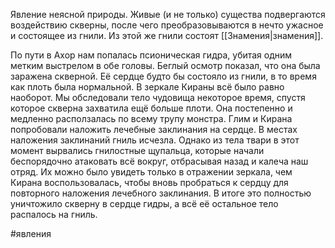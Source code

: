 Явление неясной природы. Живые (и не только) существа подвергаются воздействию скверны, после чего преобразовываются в нечто ужасное и состоящее из гнили. Из этой же гнили состоят [[Знамения|знамения]].

По пути в Ахор нам попалась псионическая гидра, убитая одним метким выстрелом в обе головы. Беглый осмотр показал, что она была заражена скверной. Её сердце будто бы состояло из гнили, в то время как плоть была нормальной. В зеркале Кираны всё было равно наоборот. Мы обследовали тело чудовища некоторое время, спустя которое скверна захватила ещё больше плоти. Она постепенно и медленно расползалась по всему трупу монстра. Глим и Кирана попробовали наложить лечебные заклинания на сердце. В местах наложения заклинаний гниль исчезла. Однако из тела твари в этот момент вырвались гнилостные щупальца, которые начали беспорядочно атаковать всё вокруг, отбрасывая назад и калеча наш отряд. Их можно было увидеть только в отражении зеркала, чем Кирана воспользовалась, чтобы вновь пробраться к сердцу для повторного наложения лечебного заклинания. В итоге это полностью уничтожило скверну в сердце гидры, а всё её остальное тело распалось на гниль.



#явления 